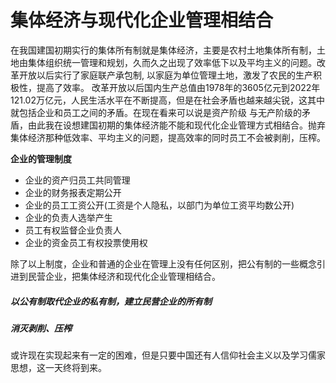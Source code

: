# 集体经济与现代化企业管理相结合
在我国建国初期实行的集体所有制就是集体经济，主要是农村土地集体所有制，土地由集体组织统一管理和规划，久而久之出现了效率低下以及平均主义的问题。改革开放以后实行了家庭联产承包制,
以家庭为单位管理土地，激发了农民的生产积极性，提高了效率。
改革开放以后国内生产总值由1978年的3605亿元到2022年121.02万亿元，人民生活水平在不断提高，但是在社会矛盾也越来越尖锐，这其中就包括企业和员工之间的矛盾。在现在看来可以说是资产阶级
与无产阶级的矛盾，由此我在设想建国初期的集体经济能不能和现代化企业管理方式相结合。抛弃集体经济那种低效率、平均主义的问题，提高效率的同时员工不会被剥削，压榨。

**企业的管理制度**
- 企业的资产归员工共同管理
- 企业的财务报表定期公开
- 企业的员工工资公开(工资是个人隐私，以部门为单位工资平均数公开)
- 企业的负责人选举产生
- 员工有权监督企业负责人
- 企业的资金员工有权投票使用权

除了以上制度，企业和普通的企业在管理上没有任何区别，把公有制的一些概念引进到民营企业，把集体经济和现代化企业管理相结合。

##### **以公有制取代企业的私有制，建立民营企业的所有制**

##### **消灭剥削、压榨**

或许现在实现起来有一定的困难，但是只要中国还有人信仰社会主义以及学习儒家思想，这一天终将到来。
